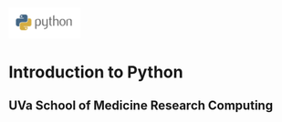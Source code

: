 <img src="images/python-logo-master.png" style="width:25%;height:25%"></img>

# Introduction to Python

## UVa School of Medicine Research Computing